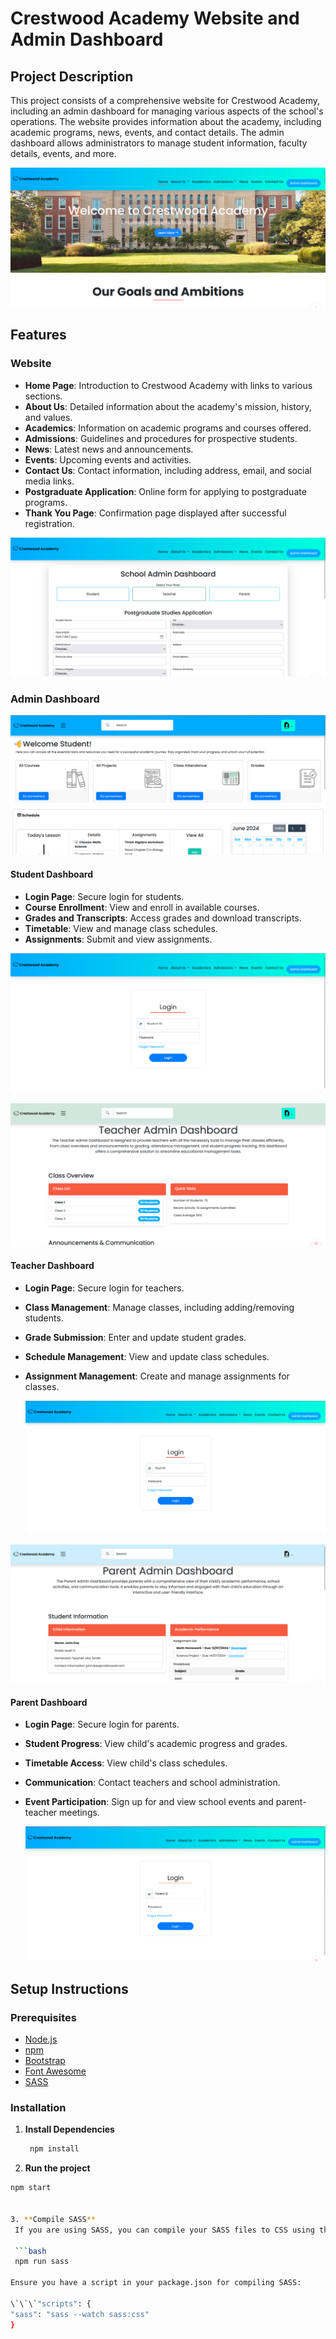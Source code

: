 # Crestwood Academy Website and Admin Dashboard

## Project Description

This project consists of a comprehensive website for Crestwood Academy, including an admin dashboard for managing various aspects of the school's operations. The website provides information about the academy, including academic programs, news, events, and contact details. The admin dashboard allows administrators to manage student information, faculty details, events, and more.

![Crestwood Academy](/images/readme/crestwood1.png "Crestwood Academy")

## Features

### Website
- **Home Page**: Introduction to Crestwood Academy with links to various sections.
- **About Us**: Detailed information about the academy's mission, history, and values.
- **Academics**: Information on academic programs and courses offered.
- **Admissions**: Guidelines and procedures for prospective students.
- **News**: Latest news and announcements.
- **Events**: Upcoming events and activities.
- **Contact Us**: Contact information, including address, email, and social media links.
- **Postgraduate Application**: Online form for applying to postgraduate programs.
- **Thank You Page**: Confirmation page displayed after successful registration.

![Dashboard](/images/readme/admin-portal.png "Admin Dashboard")

### Admin Dashboard


![Dashboard](/images/readme/student-admin.png " Student Admin Dashboard")

#### Student Dashboard
- **Login Page**: Secure login for students.
- **Course Enrollment**: View and enroll in available courses.
- **Grades and Transcripts**: Access grades and download transcripts.
- **Timetable**: View and manage class schedules.
- **Assignments**: Submit and view assignments.

![Dashboard](/images/readme/student-login.png "Student Dashboard")

![Dashboard](/images/readme/teacher-portal.png "Teacher Dashboard")

#### Teacher Dashboard
- **Login Page**: Secure login for teachers.
- **Class Management**: Manage classes, including adding/removing students.
- **Grade Submission**: Enter and update student grades.
- **Schedule Management**: View and update class schedules.
- **Assignment Management**: Create and manage assignments for classes.

   ![Dashboard](/images/readme/teacher-login-page.png "teacher Dashboard")

![Dashboard](/images/readme/parent-portal.png "Parent Dashboard")

#### Parent Dashboard
- **Login Page**: Secure login for parents.
- **Student Progress**: View child's academic progress and grades.
- **Timetable Access**: View child's class schedules.
- **Communication**: Contact teachers and school administration.
- **Event Participation**: Sign up for and view school events and parent-teacher meetings.

  ![Dashboard](/images/readme/perant-login.png "Parent Dashboard")



## Setup Instructions

### Prerequisites

- [Node.js](https://nodejs.org/en/download/)
- [npm](https://www.npmjs.com/get-npm)
- [Bootstrap](https://getbootstrap.com/)
- [Font Awesome](https://fontawesome.com/)
- [SASS](https://sass-lang.com/)

### Installation

1. **Install Dependencies**

   ```bash
    npm install

2. **Run the project**

  ```bash
  npm start


3. **Compile SASS** 
   If you are using SASS, you can compile your SASS files to CSS using the following command:

   ```bash
   npm run sass

Ensure you have a script in your package.json for compiling SASS:
 
 \`\`\`"scripts": {
  "sass": "sass --watch sass:css"
}



